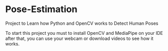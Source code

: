 # Pose-Estimation
Project to Learn how Python and OpenCV works to Detect Human Poses

To start this project you must to install OpenCV and MediaPipe on your IDE after that, you can use your webcam or download videos to see how it works.
